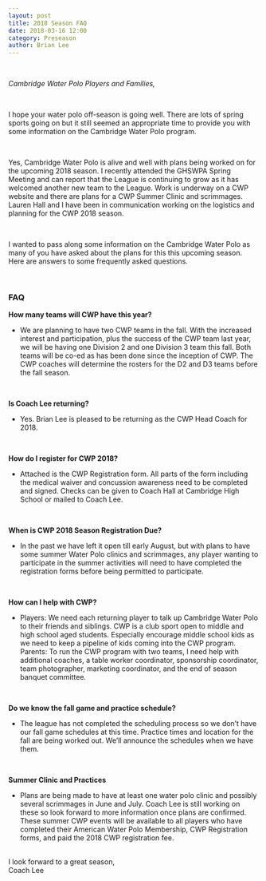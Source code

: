 ```yaml
---
layout: post
title: 2018 Season FAQ
date: 2018-03-16 12:00
category: Preseason
author: Brian Lee
---
```


<br>

*Cambridge Water Polo Players and Families,*

<br>

I hope your water polo off-season is going well.  There are lots of spring sports going on but it still seemed an appropriate time to provide you with some information on the Cambridge Water Polo program.

<br>

Yes, Cambridge Water Polo is alive and well with plans being worked on for the upcoming 2018 season.  I recently attended the GHSWPA Spring Meeting and can report that the League is continuing to grow as it has welcomed another new team to the League.  Work is underway on a CWP website and there are plans for a CWP Summer Clinic and scrimmages.  Lauren Hall and I have been in communication working on the logistics and planning for the CWP 2018 season.

<br>

I wanted to pass along some information on the Cambridge Water Polo as many of you have asked about the plans for this this upcoming season.  Here are answers to some frequently asked questions.

<br>

### FAQ
**How many teams will CWP have this year?**

- We are planning to have two CWP teams in the fall.  With the increased interest and participation, plus the success of the CWP team last year, we will be having one Division 2 and one Division 3 team this fall.  Both teams will be co-ed as has been done since the inception of CWP.  The CWP coaches will determine the rosters for the D2 and D3 teams before the fall season.

<br>

**Is Coach Lee returning?**

* Yes.  Brian Lee is pleased to be returning as the CWP Head Coach for 2018. 

<br>

**How do I register for CWP 2018?**

* Attached is the CWP Registration form.  All parts of the form including the medical waiver and concussion awareness need to be completed and signed.  Checks can be given to Coach Hall at Cambridge High School or mailed to Coach Lee.

<br>

**When is CWP 2018 Season Registration Due?**

* In the past we have left it open till early August, but with plans to have some summer Water Polo clinics and scrimmages, any player wanting to participate in the summer activities will need to have completed the registration forms before being permitted to participate.

<br>

**How can I help with CWP?**

* Players: We need each returning player to talk up Cambridge Water Polo to their friends and siblings.  CWP is a club sport open to middle and high school aged students.  Especially encourage middle school kids as we need to keep a pipeline of kids coming into the CWP program.  Parents: To run the CWP program with two teams, I need help with additional coaches, a table worker coordinator, sponsorship coordinator, team photographer, marketing coordinator, and the end of season banquet committee.

<br>

**Do we know the fall game and practice schedule?**

* The league has not completed the scheduling process so we don’t have our fall game schedules at this time.  Practice times and location for the fall are being worked out.  We’ll announce the schedules when we have them.

<br>

**Summer Clinic and Practices**

* Plans are being made to have at least one water polo clinic and possibly several scrimmages in June and July.  Coach Lee is still working on these so look forward to more information once plans are confirmed.  These summer CWP events will be available to all players who have completed their American Water Polo Membership, CWP Registration forms, and paid the 2018 CWP registration fee.

<br>
I look forward to a great season,
<br>
Coach Lee



 
